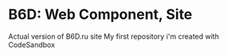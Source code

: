 # B6D: Web Component, Site

Actual version of B6D.ru site
My first repository i'm created with CodeSandbox
